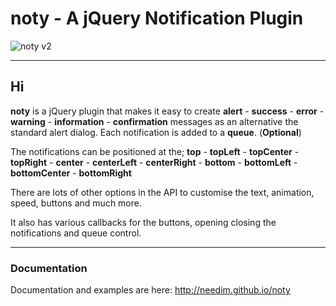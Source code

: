 # noty - A jQuery Notification Plugin

![noty v2](http://needim.github.io/noty/img/noty-v2-logo.png "noty v2")

***

## Hi

**noty** is a jQuery plugin that makes it easy to create **alert** - **success** - **error** - **warning** - **information** - **confirmation** messages as an alternative the standard alert dialog. Each notification is added to a **queue**. (**Optional**)

The notifications can be positioned at the;
**top** - **topLeft** - **topCenter** - **topRight** - **center** - **centerLeft** - **centerRight** - **bottom** - **bottomLeft** - **bottomCenter** - **bottomRight**

There are lots of other options in the API to customise the text, animation, speed, buttons and much more.

It also has various callbacks for the buttons, opening closing the notifications and queue control.

***

### Documentation

Documentation and examples are here: <http://needim.github.io/noty>
